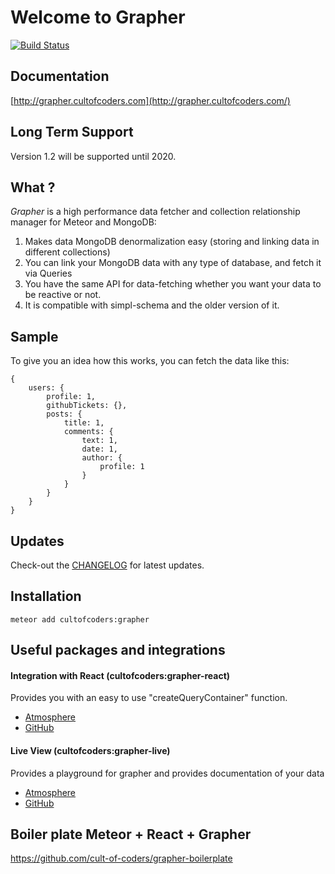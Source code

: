 Welcome to Grapher
==================

[![Build Status](https://api.travis-ci.org/cult-of-coders/grapher.svg?branch=master)](https://travis-ci.org/cult-of-coders/grapher)

Documentation
-------------
[http://grapher.cultofcoders.com](http://grapher.cultofcoders.com/)

Long Term Support
-----------------
Version 1.2 will be supported until 2020.

What ?
------
*Grapher* is a high performance data fetcher and collection relationship manager for Meteor and MongoDB:

1. Makes data MongoDB denormalization easy (storing and linking data in different collections) 
2. You can link your MongoDB data with any type of database, and fetch it via Queries
3. You have the same API for data-fetching whether you want your data to be reactive or not.
4. It is compatible with simpl-schema and the older version of it.

Sample
-------------

To give you an idea how this works, you can fetch the data like this:

```
{
    users: {
        profile: 1,
        githubTickets: {},
        posts: {
            title: 1,
            comments: {
                text: 1,
                date: 1,
                author: {
                    profile: 1
                }
            }
        }
    }
}
```

Updates
-------
Check-out the [CHANGELOG](CHANGELOG.md) for latest updates.

Installation
------------
```
meteor add cultofcoders:grapher
```

Useful packages and integrations
--------------------------------

#### Integration with React (cultofcoders:grapher-react)

Provides you with an easy to use "createQueryContainer" function.

- [Atmosphere](https://atmospherejs.com/cultofcoders/grapher-react)
- [GitHub](https://github.com/cult-of-coders/grapher-react/)

#### Live View (cultofcoders:grapher-live)

Provides a playground for grapher and provides documentation of your data

- [Atmosphere](https://atmospherejs.com/cultofcoders/grapher-live) 
- [GitHub](https://github.com/cult-of-coders/grapher-live)

Boiler plate Meteor + React + Grapher
-------------------------------------
https://github.com/cult-of-coders/grapher-boilerplate
